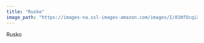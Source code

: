 ```yaml
---
title: "Rusko"
image_path: "https://images-na.ssl-images-amazon.com/images/I/81NfOcqiXtL._SX355_.jpg"
---
```

Rusko